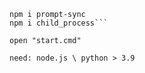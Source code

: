 ```npm i wifi-control
npm i prompt-sync
npm i child_process```

open "start.cmd"

need: node.js \ python > 3.9
